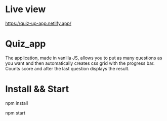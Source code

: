 # Live view
https://quiz-up-app.netlify.app/

# Quiz_app

The application, made in vanilla JS, allows you to put as many questions as you want and then automatically creates css grid with the progress bar.
Counts score and after the last question displays the result.

# Install && Start

npm install

npm start


